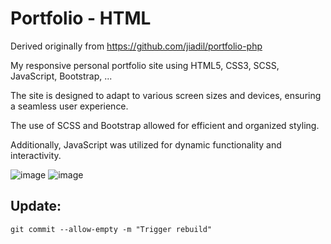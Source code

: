 # Portfolio - HTML
Derived originally from https://github.com/jiadil/portfolio-php

My responsive personal portfolio site using HTML5, CSS3, SCSS, JavaScript, Bootstrap, ... 

The site is designed to adapt to various screen sizes and devices, ensuring a seamless user experience. 

The use of SCSS and Bootstrap allowed for efficient and organized styling.

Additionally, JavaScript was utilized for dynamic functionality and interactivity.

![image](https://user-images.githubusercontent.com/105253900/226490069-fbf2d590-c6a9-45ac-acf6-7e6d64499da6.png)
![image](https://user-images.githubusercontent.com/105253900/226490116-f0ac9abd-e987-4588-87c5-c596c5087fac.png)

## Update: 
```
git commit --allow-empty -m "Trigger rebuild"
```

